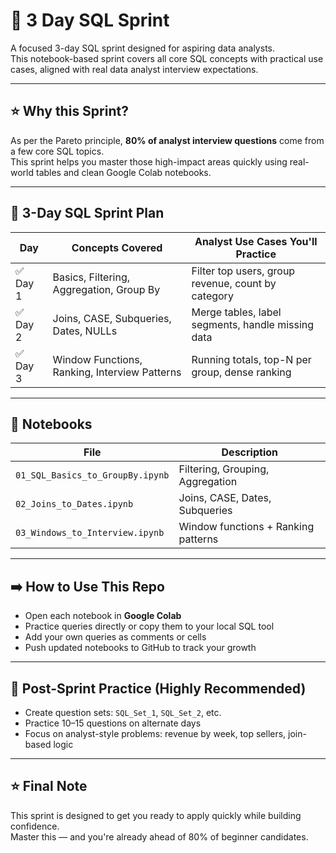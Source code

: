 # 🔹 3 Day SQL Sprint

A focused 3-day SQL sprint designed for aspiring data analysts.  
This notebook-based sprint covers all core SQL concepts with practical use cases, aligned with real data analyst interview expectations.

---

## ⭐ Why this Sprint?

As per the Pareto principle, **80% of analyst interview questions** come from a few core SQL topics.  
This sprint helps you master those high-impact areas quickly using real-world tables and clean Google Colab notebooks.

---

## 🔸 3-Day SQL Sprint Plan

| Day | Concepts Covered | Analyst Use Cases You'll Practice |
|-----|------------------|------------------------------------|
| ✅ Day 1 | Basics, Filtering, Aggregation, Group By | Filter top users, group revenue, count by category |
| ✅ Day 2 | Joins, CASE, Subqueries, Dates, NULLs | Merge tables, label segments, handle missing data |
| ✅ Day 3 | Window Functions, Ranking, Interview Patterns | Running totals, top-N per group, dense ranking |

---

## 📘 Notebooks

| File | Description |
|------|-------------|
| `01_SQL_Basics_to_GroupBy.ipynb` | Filtering, Grouping, Aggregation |
| `02_Joins_to_Dates.ipynb` | Joins, CASE, Dates, Subqueries |
| `03_Windows_to_Interview.ipynb` | Window functions + Ranking patterns |

---

## ➡️ How to Use This Repo

- Open each notebook in **Google Colab**
- Practice queries directly or copy them to your local SQL tool
- Add your own queries as comments or cells
- Push updated notebooks to GitHub to track your growth

---

## 📌 Post-Sprint Practice (Highly Recommended)

- Create question sets: `SQL_Set_1`, `SQL_Set_2`, etc.
- Practice 10–15 questions on alternate days
- Focus on analyst-style problems: revenue by week, top sellers, join-based logic

---

## ⭐ Final Note

This sprint is designed to get you ready to apply quickly while building confidence.  
Master this — and you're already ahead of 80% of beginner candidates.


